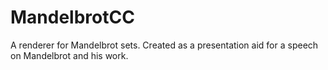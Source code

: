# MandelbrotCC
A renderer for Mandelbrot sets. Created as a presentation aid for a speech on Mandelbrot and his work.
